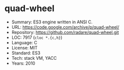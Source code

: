 # quad-wheel

* Summary:    ES3 engine written in ANSI C.
* URL:        https://code.google.com/archive/p/quad-wheel/
* Repository: https://github.com/radare/quad-wheel.git
* LOC:        7917 (`cloc *.{c,h}`)
* Language:   C
* License:    MIT
* Standard:   ES3
* Tech:       stack VM, YACC
* Years:      2010
